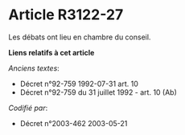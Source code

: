# Article R3122-27

Les débats ont lieu en chambre du conseil.

**Liens relatifs à cet article**

_Anciens textes_:

  - Décret n°92-759 1992-07-31 art. 10
  - Décret n°92-759 du 31 juillet 1992 - art. 10 (Ab)

_Codifié par_:

  - Décret n°2003-462 2003-05-21

